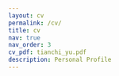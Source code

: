 ```yaml
---
layout: cv
permalink: /cv/
title: cv
nav: true
nav_order: 3
cv_pdf: tianchi_yu.pdf
description: Personal Profile 
---
```

